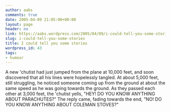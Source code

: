 ```yaml
---
author: aabs
comments: true
date: 2005-04-09 21:05:00+00:00
layout: page
header: no
link: https://aabs.wordpress.com/2005/04/09/i-could-tell-you-some-stories/
slug: i-could-tell-you-some-stories
title: I could tell you some stories
wordpress_id: 43
tags:
- humour
---
```


A new 'chutist had just jumped from the plane at 10,000 feet, and soon discovered that all his lines were hopelessly tangled. At about 5,000 feet, still struggling, he noticed someone coming up from the ground at about the same speed as he was going towards the ground. As they passed each other at 3,000 feet, the 'chutist yells, "HEY! DO YOU KNOW ANYTHING ABOUT PARACHUTES?" The reply came, fading towards the end, "NO! DO YOU KNOW ANYTHING ABOUT COLEMAN STOVES?"
